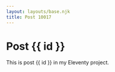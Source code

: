 ```yaml
---
layout: layouts/base.njk
title: Post 10017
---
```


# Post {{ id }}

This is post {{ id }} in my Eleventy project.
